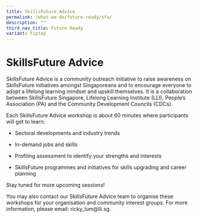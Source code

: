 ```yaml
---
title: SkillsFuture Advice
permalink: /what-we-do/future-ready/sfa/
description: ""
third_nav_title: Future Ready
variant: tiptap
---
```

<h1>SkillsFuture Advice</h1>
<p>SkillsFuture Advice is a community outreach initiative to raise awareness
on SkillsFuture initiatives amongst Singaporeans and to encourage everyone
to adopt a lifelong learning mindset and upskill themselves. It is a collaboration
between SkillsFuture Singapore, Lifelong Learning Institute (LLI), People’s
Association (PA) and the Community Development Councils (CDCs).</p>
<p>Each SkillsFuture Advice workshop is about 60 minutes where participants
will get to learn:</p>
<ul data-tight="true" class="tight">
<li>
<p>Sectoral developments and industry trends</p>
</li>
<li>
<p>In-demand jobs and skills</p>
</li>
<li>
<p>Profiling assessment to identify your strengths and interests</p>
</li>
<li>
<p>SkillsFuture programmes and initiatives for skills upgrading and career
planning</p>
</li>
</ul>
<p>Stay tuned for more upcoming sessions!</p>
<p>You may also contact our SkillsFuture Advice team to organise these workshops
for your organisation and community interest groups. For more information,
please email: ricky_lum@lli.sg.</p>
<p></p>